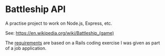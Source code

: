 Battleship API
==============

A practise project to work on Node.js, Express, etc.

See: https://en.wikipedia.org/wiki/Battleship_(game)

The [requirements](/REQUIREMENTS.md) are based on a Rails coding exercise I was
given as part of a job application.
